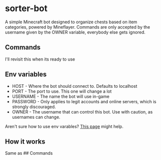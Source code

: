 # sorter-bot
A simple Minecraft bot designed to organize chests based on item categories, powered by Mineflayer. Commands are only accepted by the username given by the OWNER variable, everybody else gets ignored.

## Commands
I'll revisit this when its ready to use

## Env variables
- HOST - Where the bot should connect to. Defaults to localhost
- PORT - The port to use. This one will change a lot
- USERNAME - The name the bot will use in-game
- PASSWORD - Only applies to legit accounts and online servers, which is strongly discouraged.
- OWNER - The username that can control this bot. Use with caution, as usernames can change.

Aren't sure how to use env varables? [This page](https://codeburst.io/process-env-what-it-is-and-why-when-how-to-use-it-effectively-505d0b2831e7) might help.

## How it works
Same as ## Commands

